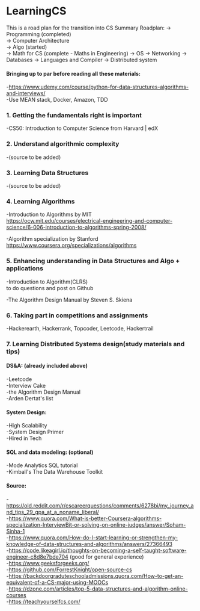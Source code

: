 # LearningCS
This is a road plan for the transition into CS
Summary Roadplan: 
-> Programming (completed)   
-> Computer Architecture  
-> Algo (started)  
-> Math for CS (complete - Maths in Engineering) 
-> OS 
-> Networking 
-> Databases 
-> Languages and Compiler 
-> Distributed system

#### Bringing up to par before reading all these materials:
-https://www.udemy.com/course/python-for-data-structures-algorithms-and-interviews/  
-Use MEAN stack, Docker, Amazon, TDD  

### 1. Getting the fundamentals right is important
-CS50: Introduction to Computer Science from Harvard | edX

### 2. Understand algorithmic complexity
-(source to be added)

### 3. Learning Data Structures
-(source to be added)

### 4. Learning Algorithms
-Introduction to Algorithms by MIT  
https://ocw.mit.edu/courses/electrical-engineering-and-computer-science/6-006-introduction-to-algorithms-spring-2008/  

-Algorithm specialization by Stanford  
https://www.coursera.org/specializations/algorithms  

### 5. Enhancing understanding in Data Structures and Algo + applications
-Introduction to Algorithm(CLRS)  
to do questions and post on Github

-The Algorithm Design Manual by Steven S. Skiena  

### 6. Taking part in competitions and assignments
-Hackerearth, Hackerrank, Topcoder, Leetcode, Hackertrail  

### 7. Learning Distributed Systems design(study materials and tips) 
#### DS&A: (already included above)
-Leetcode  
-Interview Cake  
-the Algorithm Design Manual  
-Arden Dertat's list

#### System Design:
-High Scalability  
-System Design Primer  
-Hired in Tech  

#### SQL and data modeling: (optional)
-Mode Analytics SQL tutorial  
-Kimball's The Data Warehouse Toolkit  

#### Source:
-https://old.reddit.com/r/cscareerquestions/comments/6278bi/my_journey_and_tips_29_gpa_at_a_noname_liberal/  
-https://www.quora.com/What-is-better-Coursera-algorithms-specialization-InterviewBit-or-solving-on-online-judges/answer/Soham-Sinha-1  
-https://www.quora.com/How-do-I-start-learning-or-strengthen-my-knowledge-of-data-structures-and-algorithms/answers/27366493  
-https://code.likeagirl.io/thoughts-on-becoming-a-self-taught-software-engineer-c8d8e7bde704 (good for general experience)  
-https://www.geeksforgeeks.org/  
-https://github.com/ForrestKnight/open-source-cs  
-https://backdoorgraduteschooladmissions.quora.com/How-to-get-an-equivalent-of-a-CS-major-using-MOOCs  
-https://dzone.com/articles/top-5-data-structures-and-algorithm-online-courses  
-https://teachyourselfcs.com/  

